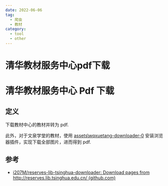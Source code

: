 ```yaml
---
date: 2022-06-06
tag:
  - 爬虫
  - 教材
category:
  - tool
  - other
---
```


# 清华教材服务中心pdf下载

# 清华教材服务中心 Pdf 下载


## 定义

下载教材中心的教材并转为 pdf.

此外，对于文泉学堂的教材，使用 [assets\wqxuetang-downloader-0](.//) 安装浏览器插件，实现下载全部图片，进而得到 pdf.


## 参考

- [i207M/reserves-lib-tsinghua-downloader: Download pages from http://reserves.lib.tsinghua.edu.cn/ (github.com)](https://github.com/i207M/reserves-lib-tsinghua-downloader)
